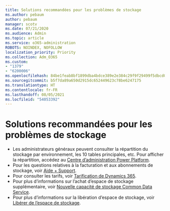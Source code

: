 ```yaml
---
title: Solutions recommandées pour les problèmes de stockage
ms.author: pebaum
author: pebaum
manager: scotv
ms.date: 07/21/2020
ms.audience: Admin
ms.topic: article
ms.service: o365-administration
ROBOTS: NOINDEX, NOFOLLOW
localization_priority: Priority
ms.collection: Adm_O365
ms.custom:
- "1379"
- "6200006"
ms.openlocfilehash: 84be1feab8bf1899dba4bdce389e2e384c29f9f29499f5dbcd0889b014eb1676
ms.sourcegitcommit: b5f7da89a650d2915dc652449623c78be6247175
ms.translationtype: HT
ms.contentlocale: fr-FR
ms.lasthandoff: 08/05/2021
ms.locfileid: "54053392"
---
```

# <a name="recommended-solutions-for-storage-issues"></a>Solutions recommandées pour les problèmes de stockage

- Les administrateurs généraux peuvent consulter la répartition du stockage par environnement, les 10 tables principales, etc. Pour afficher la répartition, accédez au [Centre d’administration Power Platform](https://admin.powerplatform.microsoft.com/analytics/d365ce). 
- Pour les questions relatives à la facturation et aux abonnements de stockage, voir [Aide + Support](https://docs.microsoft.com/dynamics365/customer-engagement/admin/contact-information-microsoft-dynamics-365-online-billing-support).
- Pour consulter les tarifs, voir [Tarification de Dynamics 365](https://dynamics.microsoft.com/pricing/).
- Pour plus d’informations sur l’achat d’espace de stockage supplémentaire, voir [Nouvelle capacité de stockage Common Data Service](https://go.microsoft.com/fwlink/p/?linkid=2010782).
- Pour plus d’informations sur la libération d’espace de stockage, voir [Libérer de l’espace de stockage](https://go.microsoft.com/fwlink/p/?linkid=2011105).